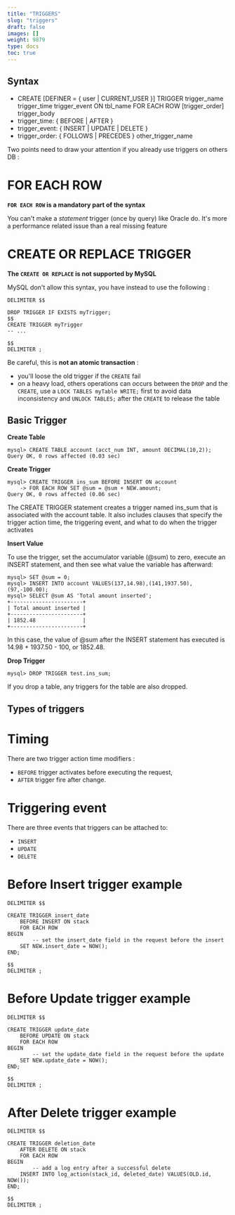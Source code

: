 ```yaml
---
title: "TRIGGERS"
slug: "triggers"
draft: false
images: []
weight: 9879
type: docs
toc: true
---
```


## Syntax
 - CREATE
       [DEFINER = { user | CURRENT_USER }]
       TRIGGER trigger_name
       trigger_time trigger_event
       ON tbl_name FOR EACH ROW
       [trigger_order]
       trigger_body
 - trigger_time: { BEFORE | AFTER }
 - trigger_event: { INSERT | UPDATE | DELETE }
 - trigger_order: { FOLLOWS | PRECEDES } other_trigger_name

Two points need to draw your attention if you already use triggers on others DB :

# FOR EACH ROW

**`FOR EACH ROW` is a mandatory part of the syntax**

You can't make a *statement* trigger (once by query) like Oracle do. It's more a performance related issue than a real missing feature


# CREATE OR REPLACE TRIGGER

**The `CREATE OR REPLACE` is not supported by MySQL**

MySQL don't allow this syntax, you have instead to use the following :

    DELIMITER $$
    
    DROP TRIGGER IF EXISTS myTrigger;
    $$
    CREATE TRIGGER myTrigger
    -- ...
    
    $$
    DELIMITER ;

Be careful, this is **not an atomic transaction** :
- you'll loose the old trigger if the `CREATE` fail
- on a heavy load, others operations can occurs between the `DROP` and the `CREATE`, use a `LOCK TABLES myTable WRITE;` first to avoid data inconsistency and `UNLOCK TABLES;` after the `CREATE` to release the table

## Basic Trigger
    
**Create Table**

    mysql> CREATE TABLE account (acct_num INT, amount DECIMAL(10,2));
    Query OK, 0 rows affected (0.03 sec)

**Create Trigger**

    mysql> CREATE TRIGGER ins_sum BEFORE INSERT ON account
        -> FOR EACH ROW SET @sum = @sum + NEW.amount;
    Query OK, 0 rows affected (0.06 sec)

The CREATE TRIGGER statement creates a trigger named ins_sum that is associated with the account table. It also includes clauses that specify the trigger action time, the triggering event, and what to do when the trigger activates

**Insert Value**

To use the trigger, set the accumulator variable (@sum) to zero, execute an INSERT statement, and then see what value the variable has afterward:

    mysql> SET @sum = 0;
    mysql> INSERT INTO account VALUES(137,14.98),(141,1937.50),(97,-100.00);
    mysql> SELECT @sum AS 'Total amount inserted';
    +-----------------------+
    | Total amount inserted |
    +-----------------------+
    | 1852.48               |
    +-----------------------+

In this case, the value of @sum after the INSERT statement has executed is 14.98 + 1937.50 - 100, or 1852.48.

**Drop Trigger**

    mysql> DROP TRIGGER test.ins_sum;

If you drop a table, any triggers for the table are also dropped.


## Types of triggers
# Timing

There are two trigger action time modifiers :
- `BEFORE` trigger activates before executing the request,
- `AFTER` trigger fire after change.

# Triggering event

There are three events that triggers can be attached to: 
- `INSERT`
- `UPDATE`
- `DELETE`

# Before Insert trigger example
    DELIMITER $$

    CREATE TRIGGER insert_date 
        BEFORE INSERT ON stack
        FOR EACH ROW
    BEGIN
            -- set the insert_date field in the request before the insert
        SET NEW.insert_date = NOW();
    END;

    $$
    DELIMITER ;

# Before Update trigger example
    DELIMITER $$

    CREATE TRIGGER update_date 
        BEFORE UPDATE ON stack
        FOR EACH ROW
    BEGIN
            -- set the update_date field in the request before the update
        SET NEW.update_date = NOW();
    END;

    $$
    DELIMITER ;

# After Delete trigger example
    DELIMITER $$

    CREATE TRIGGER deletion_date 
        AFTER DELETE ON stack
        FOR EACH ROW
    BEGIN
            -- add a log entry after a successful delete
        INSERT INTO log_action(stack_id, deleted_date) VALUES(OLD.id, NOW());
    END;

    $$
    DELIMITER ;

